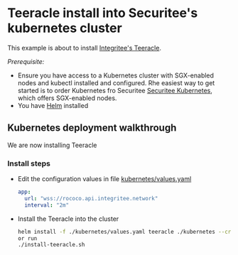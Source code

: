 # Teeracle install into Securitee's kubernetes cluster

This example is about to install [Integritee's Teeracle](https://docs.integritee.network/3-our-technology/3.5-use-cases/3.5.3-teeracle-oracle-framework).

*Prerequisite:*

* Ensure you have access to a Kubernetes cluster with SGX-enabled nodes and kubectl installed and configured. Rhe easiest way to get started is to order Kubernetes fro Securitee [Securitee Kubernetes](https://securitee.tech/products/), which offers SGX-enabled nodes.
* You have [Helm](https://helm.sh/docs/intro/install/) installed

## Kubernetes deployment walkthrough

We are now installing Teeracle

### Install steps


* Edit the configuration values in file [kubernetes/values.yaml](kubernetes/values.yaml)
    ```yaml
    app:
      url: "wss://rococo.api.integritee.network"
      interval: "2m"
    ```
* Install the Teeracle into the cluster

    ```bash
    helm install -f ./kubernetes/values.yaml teeracle ./kubernetes --create-namespace -n teeracle
    or run
    ./install-teeracle.sh
    ```



